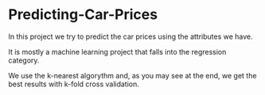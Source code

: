 # Predicting-Car-Prices

In this project we try to predict the car prices using the attributes we have. 

It is mostly a machine learning project that falls into the regression category.

We use the k-nearest algorythm and, as you may see at the end, we get the best results with k-fold cross validation.
